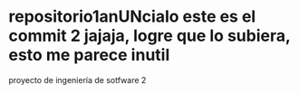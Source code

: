 ﻿repositorio1anUNcialo
este es el commit 2
jajaja, logre que lo subiera, esto me parece
inutil
=====================

proyecto de ingeniería de sotfware 2
